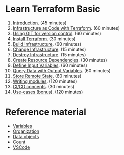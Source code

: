 # Learn Terraform Basic

1. [Introduction](1-introduction.md). (45 minutes)
2. [Infrastructure as Code with Terraform](2-infrastructure-as-code-with-terraform.md). (60 minutes)
3. [Using GIT for version control](3-using-git-for-version-control.md). (60 minutes)
4. [Install Terraform](4-install-terraform.md). (30 minutes)
5. [Build Infrastructure](5-build-infrastructure.md). (60 minutes)
6. [Change Infrastructure](6-change-infrastructure.md). (15 minutes)
7. [Destroy Infrastructure](7-destroy-infrastructure.md). (15 minutes)
8. [Create Resource Dependencies](8-create-resource-dependencies.md). (30 minutes)
9. [Define Input Variables](9-define-input-variables.md). (60 minutes)
10. [Query Data with Output Variables](10-query-data-with-output-variables.md). (60 minutes) 
11. [Store Remote State](11-store-remote-state.md). (60 minutes) 
12. [Writing modules](12-writing-modules.md). (120 minutes) 
13. [CI/CD concepts](13-ci-cd-concepts.md). (30 minutes)
14. [Use-cases (bonus)](14-use-cases.md). (120 minutes)

# Reference material

- [Variables](extra-variables.md)
- [Organization](extra-organization.md)
- [Data objects](extra-data.md)
- [Count](extra-count.md)
- [VSCode](extra-vscode.md)
